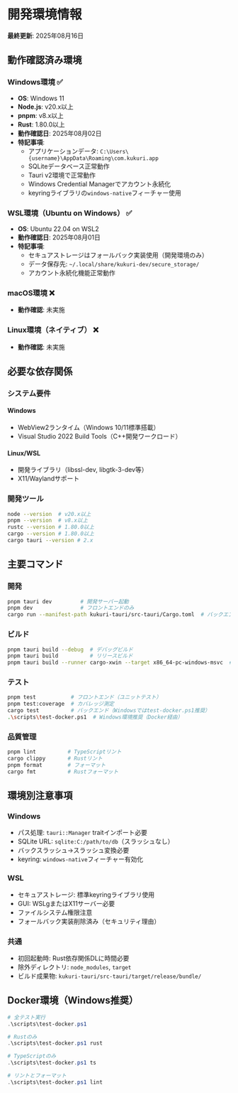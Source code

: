 # 開発環境情報

**最終更新**: 2025年08月16日

## 動作確認済み環境

### Windows環境 ✅
- **OS**: Windows 11
- **Node.js**: v20.x以上
- **pnpm**: v8.x以上
- **Rust**: 1.80.0以上
- **動作確認日**: 2025年08月02日
- **特記事項**: 
  - アプリケーションデータ: `C:\Users\{username}\AppData\Roaming\com.kukuri.app`
  - SQLiteデータベース正常動作
  - Tauri v2環境で正常動作
  - Windows Credential Managerでアカウント永続化
  - keyringライブラリの`windows-native`フィーチャー使用

### WSL環境（Ubuntu on Windows） ✅
- **OS**: Ubuntu 22.04 on WSL2
- **動作確認日**: 2025年08月01日
- **特記事項**:
  - セキュアストレージはフォールバック実装使用（開発環境のみ）
  - データ保存先: `~/.local/share/kukuri-dev/secure_storage/`
  - アカウント永続化機能正常動作

### macOS環境 ❌
- **動作確認**: 未実施

### Linux環境（ネイティブ） ❌
- **動作確認**: 未実施

## 必要な依存関係

### システム要件

#### Windows
- WebView2ランタイム（Windows 10/11標準搭載）
- Visual Studio 2022 Build Tools（C++開発ワークロード）

#### Linux/WSL
- 開発ライブラリ（libssl-dev, libgtk-3-dev等）
- X11/Waylandサポート

### 開発ツール
```bash
node --version  # v20.x以上
pnpm --version  # v8.x以上
rustc --version # 1.80.0以上
cargo --version # 1.80.0以上
cargo tauri --version # 2.x
```

## 主要コマンド

### 開発
```bash
pnpm tauri dev         # 開発サーバー起動
pnpm dev               # フロントエンドのみ
cargo run --manifest-path kukuri-tauri/src-tauri/Cargo.toml  # バックエンドのみ
```

### ビルド
```bash
pnpm tauri build --debug  # デバッグビルド
pnpm tauri build          # リリースビルド
pnpm tauri build --runner cargo-xwin --target x86_64-pc-windows-msvc  # クロスコンパイル
```

### テスト
```bash
pnpm test           # フロントエンド（ユニットテスト）
pnpm test:coverage  # カバレッジ測定
cargo test          # バックエンド（Windowsではtest-docker.ps1推奨）
.\scripts\test-docker.ps1  # Windows環境推奨（Docker経由）
```

### 品質管理
```bash
pnpm lint          # TypeScriptリント
cargo clippy       # Rustリント
pnpm format        # フォーマット
cargo fmt          # Rustフォーマット
```

## 環境別注意事項

### Windows
- パス処理: `tauri::Manager` traitインポート必要
- SQLite URL: `sqlite:C:/path/to/db`（スラッシュなし）
- バックスラッシュ→スラッシュ変換必要
- keyring: `windows-native`フィーチャー有効化

### WSL
- セキュアストレージ: 標準keyringライブラリ使用
- GUI: WSLgまたはX11サーバー必要
- ファイルシステム権限注意
- フォールバック実装削除済み（セキュリティ理由）

### 共通
- 初回起動時: Rust依存関係DLに時間必要
- 除外ディレクトリ: `node_modules`, `target`
- ビルド成果物: `kukuri-tauri/src-tauri/target/release/bundle/`

## Docker環境（Windows推奨）

```powershell
# 全テスト実行
.\scripts\test-docker.ps1

# Rustのみ
.\scripts\test-docker.ps1 rust

# TypeScriptのみ
.\scripts\test-docker.ps1 ts

# リントとフォーマット
.\scripts\test-docker.ps1 lint
```